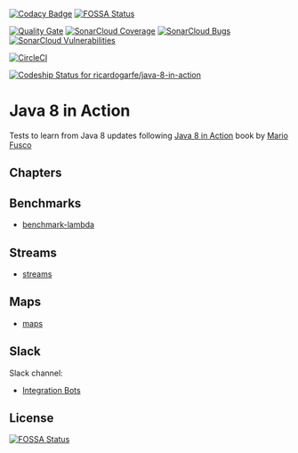 [![Codacy Badge](https://api.codacy.com/project/badge/grade/b3ffd6f373a24cb188e135129359431d)](https://www.codacy.com/app/ricardogarfe/java-8-in-action)
[![FOSSA Status](https://app.fossa.io/api/projects/git%2Bhttps%3A%2F%2Fgithub.com%2Fricardogarfe%2Fjava-8-in-action.svg?type=shield)](https://app.fossa.io/projects/git%2Bhttps%3A%2F%2Fgithub.com%2Fricardogarfe%2Fjava-8-in-action?ref=badge_shield)

[![Quality Gate](https://sonarcloud.io/api/project_badges/measure?project=org.ricardogarfe.java:java-8-in-action&metric=alert_status)](https://sonarcloud.io/dashboard?id=org.ricardogarfe.java:java-8-in-action)
[![SonarCloud Coverage](https://sonarcloud.io/api/project_badges/measure?project=org.ricardogarfe.java:java-8-in-action&metric=coverage)](https://sonarcloud.io/component_measures/metric/coverage/list?id=org.ricardogarfe.java:java-8-in-action)
[![SonarCloud Bugs](https://sonarcloud.io/api/project_badges/measure?project=org.ricardogarfe.java:java-8-in-action&metric=bugs)](https://sonarcloud.io/component_measures/metric/reliability_rating/list?id=org.ricardogarfe.java:java-8-in-action)
[![SonarCloud Vulnerabilities](https://sonarcloud.io/api/project_badges/measure?project=org.ricardogarfe.java:java-8-in-action&metric=vulnerabilities)](https://sonarcloud.io/component_measures/metric/security_rating/list?id=org.ricardogarfe.java:java-8-in-action)

[![CircleCI](https://circleci.com/gh/ricardogarfe/java-8-in-action/tree/master.svg?style=svg)](https://circleci.com/gh/ricardogarfe/java-8-in-action/tree/master)

[ ![Codeship Status for ricardogarfe/java-8-in-action](https://app.codeship.com/projects/93a63230-4212-0136-c629-6a596ad76e32/status?branch=master)](https://app.codeship.com/projects/291459)

Java 8 in Action
==================

Tests to learn from Java 8 updates following [Java 8 in Action](https://www.manning.com/books/java-8-in-action) book by [Mario Fusco](https://twitter.com/mariofusco)

Chapters
---------

Benchmarks
-----------

* [benchmark-lambda](benchmark-lambda)

Streams
--------

* [streams](streams)

Maps
-----

* [maps](maps)

Slack
------

Slack channel:

* [Integration Bots](https://integrationbots.slack.com)

## License
[![FOSSA Status](https://app.fossa.io/api/projects/git%2Bhttps%3A%2F%2Fgithub.com%2Fricardogarfe%2Fjava-8-in-action.svg?type=large)](https://app.fossa.io/projects/git%2Bhttps%3A%2F%2Fgithub.com%2Fricardogarfe%2Fjava-8-in-action?ref=badge_large)
